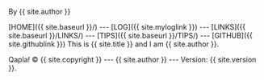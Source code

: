 
By {{ site.author }}

[HOME]({{ site.baseurl }}/) --- [LOG]({{ site.myloglink }}) --- [LINKS]({{ site.baseurl }}/LINKS/) --- [TIPS]({{ site.baseurl }}/TIPS/) --- [GITHUB]({{ site.githublink }}) This is {{ site.title }} and I am {{ site.author }}.

Qapla! © {{ site.copyright }} --- {{ site.author }} --- Version: {{ site.version }}.
